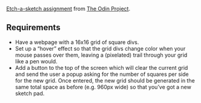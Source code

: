 [Etch-a-sketch assignment](https://www.theodinproject.com/paths/foundations/courses/foundations/lessons/etch-a-sketch-project) from [The Odin Project](https://theodinproject.com).

## Requirements
- Have a webpage with a 16x16 grid of square divs.
- Set up a “hover” effect so that the grid divs change color when your mouse passes over them, leaving a (pixelated) trail through your grid like a pen would. 
- Add a button to the top of the screen which will clear the current grid and send the user a popup asking for the number of squares per side for the new grid. Once entered, the new grid should be generated in the same total space as before (e.g. 960px wide) so that you’ve got a new sketch pad.